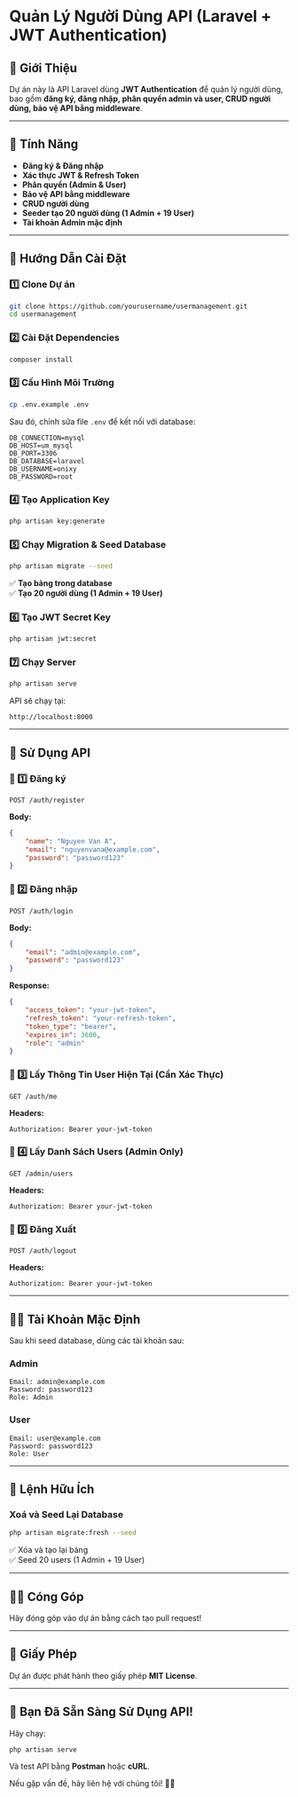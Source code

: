 # Quản Lý Người Dùng API (Laravel + JWT Authentication)

## 📌 Giới Thiệu

Dự án này là API Laravel dùng **JWT Authentication** để quản lý người dùng, bao gồm **đăng ký, đăng nhập, phân quyền admin và user, CRUD người dùng, bảo vệ API bằng middleware**.

---

## 🚀 Tính Năng

-   **Đăng ký & Đăng nhập**
-   **Xác thực JWT & Refresh Token**
-   **Phân quyền (Admin & User)**
-   **Bảo vệ API bằng middleware**
-   **CRUD người dùng**
-   **Seeder tạo 20 người dùng (1 Admin + 19 User)**
-   **Tài khoản Admin mặc định**

---

## 📂 Hướng Dẫn Cài Đặt

### **1️⃣ Clone Dự án**

```sh
git clone https://github.com/yourusername/usermanagement.git
cd usermanagement
```

### **2️⃣ Cài Đặt Dependencies**

```sh
composer install
```

### **3️⃣ Cấu Hình Môi Trường**

```sh
cp .env.example .env
```

Sau đó, chỉnh sửa file `.env` để kết nối với database:

```env
DB_CONNECTION=mysql
DB_HOST=um_mysql
DB_PORT=3306
DB_DATABASE=laravel
DB_USERNAME=onixy
DB_PASSWORD=root
```

### **4️⃣ Tạo Application Key**

```sh
php artisan key:generate
```

### **5️⃣ Chạy Migration & Seed Database**

```sh
php artisan migrate --seed
```

✅ **Tạo bảng trong database**  
✅ **Tạo 20 người dùng (1 Admin + 19 User)**

### **6️⃣ Tạo JWT Secret Key**

```sh
php artisan jwt:secret
```

### **7️⃣ Chạy Server**

```sh
php artisan serve
```

API sẽ chạy tại:

```
http://localhost:8000
```

---

## 🔐 **Sử Dụng API**

### **📌 1️⃣ Đăng ký**

```http
POST /auth/register
```

**Body:**

```json
{
    "name": "Nguyen Van A",
    "email": "nguyenvana@example.com",
    "password": "password123"
}
```

### **📌 2️⃣ Đăng nhập**

```http
POST /auth/login
```

**Body:**

```json
{
    "email": "admin@example.com",
    "password": "password123"
}
```

**Response:**

```json
{
    "access_token": "your-jwt-token",
    "refresh_token": "your-refresh-token",
    "token_type": "bearer",
    "expires_in": 3600,
    "role": "admin"
}
```

### **📌 3️⃣ Lấy Thông Tin User Hiện Tại (Cần Xác Thực)**

```http
GET /auth/me
```

**Headers:**

```http
Authorization: Bearer your-jwt-token
```

### **📌 4️⃣ Lấy Danh Sách Users (Admin Only)**

```http
GET /admin/users
```

**Headers:**

```http
Authorization: Bearer your-jwt-token
```

### **📌 5️⃣ Đăng Xuất**

```http
POST /auth/logout
```

**Headers:**

```http
Authorization: Bearer your-jwt-token
```

---

## 👨‍💻 **Tài Khoản Mặc Định**

Sau khi seed database, dùng các tài khoản sau:

### **Admin**

```
Email: admin@example.com
Password: password123
Role: Admin
```

### **User**

```
Email: user@example.com
Password: password123
Role: User
```

---

## **📌 Lệnh Hữu Ích**

### **Xoá và Seed Lại Database**

```sh
php artisan migrate:fresh --seed
```

✅ Xóa và tạo lại bảng  
✅ Seed 20 users (1 Admin + 19 User)

---

## 👨‍🏫 **Cóng Góp**

Hãy đóng góp vào dự án bằng cách tạo pull request!

---

## 📜 **Giấy Phép**

Dự án được phát hành theo giấy phép **MIT License**.

---

## **🚀 Bạn Đã Sẵn Sàng Sử Dụng API!**

Hãy chạy:

```sh
php artisan serve
```

Và test API bằng **Postman** hoặc **cURL**.

Nếu gặp vấn đề, hãy liên hệ với chúng tôi! 🚀🔥
